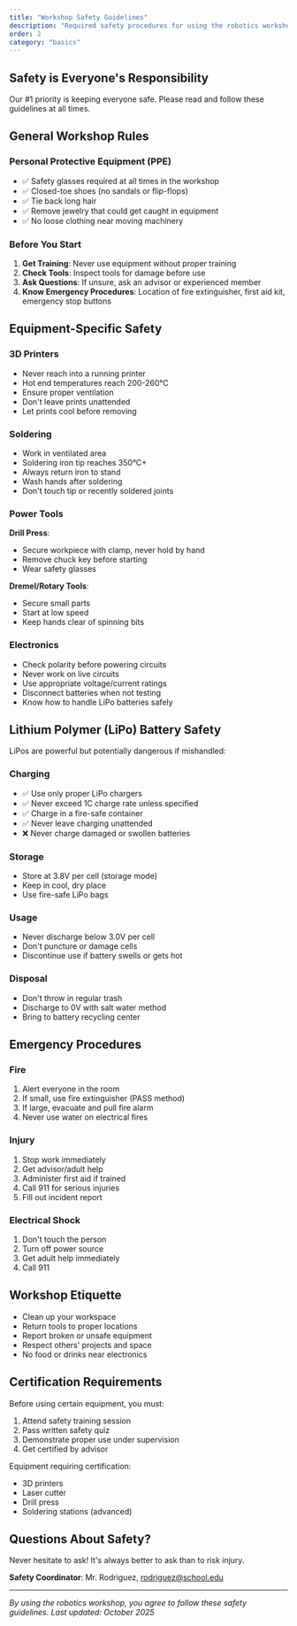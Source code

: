 ```yaml
---
title: "Workshop Safety Guidelines"
description: "Required safety procedures for using the robotics workshop and equipment"
order: 2
category: "basics"
---
```


## Safety is Everyone's Responsibility

Our #1 priority is keeping everyone safe. Please read and follow these guidelines at all times.

## General Workshop Rules

### Personal Protective Equipment (PPE)
- ✅ Safety glasses required at all times in the workshop
- ✅ Closed-toe shoes (no sandals or flip-flops)
- ✅ Tie back long hair
- ✅ Remove jewelry that could get caught in equipment
- ✅ No loose clothing near moving machinery

### Before You Start
1. **Get Training**: Never use equipment without proper training
2. **Check Tools**: Inspect tools for damage before use
3. **Ask Questions**: If unsure, ask an advisor or experienced member
4. **Know Emergency Procedures**: Location of fire extinguisher, first aid kit, emergency stop buttons

## Equipment-Specific Safety

### 3D Printers
- Never reach into a running printer
- Hot end temperatures reach 200-260°C
- Ensure proper ventilation
- Don't leave prints unattended
- Let prints cool before removing

### Soldering
- Work in ventilated area
- Soldering iron tip reaches 350°C+
- Always return iron to stand
- Wash hands after soldering
- Don't touch tip or recently soldered joints

### Power Tools
**Drill Press**:
- Secure workpiece with clamp, never hold by hand
- Remove chuck key before starting
- Wear safety glasses

**Dremel/Rotary Tools**:
- Secure small parts
- Start at low speed
- Keep hands clear of spinning bits

### Electronics
- Check polarity before powering circuits
- Never work on live circuits
- Use appropriate voltage/current ratings
- Disconnect batteries when not testing
- Know how to handle LiPo batteries safely

## Lithium Polymer (LiPo) Battery Safety

LiPos are powerful but potentially dangerous if mishandled:

### Charging
- ✅ Use only proper LiPo chargers
- ✅ Never exceed 1C charge rate unless specified
- ✅ Charge in a fire-safe container
- ✅ Never leave charging unattended
- ❌ Never charge damaged or swollen batteries

### Storage
- Store at 3.8V per cell (storage mode)
- Keep in cool, dry place
- Use fire-safe LiPo bags

### Usage
- Never discharge below 3.0V per cell
- Don't puncture or damage cells
- Discontinue use if battery swells or gets hot

### Disposal
- Don't throw in regular trash
- Discharge to 0V with salt water method
- Bring to battery recycling center

## Emergency Procedures

### Fire
1. Alert everyone in the room
2. If small, use fire extinguisher (PASS method)
3. If large, evacuate and pull fire alarm
4. Never use water on electrical fires

### Injury
1. Stop work immediately
2. Get advisor/adult help
3. Administer first aid if trained
4. Call 911 for serious injuries
5. Fill out incident report

### Electrical Shock
1. Don't touch the person
2. Turn off power source
3. Get adult help immediately
4. Call 911

## Workshop Etiquette

- Clean up your workspace
- Return tools to proper locations
- Report broken or unsafe equipment
- Respect others' projects and space
- No food or drinks near electronics

## Certification Requirements

Before using certain equipment, you must:
1. Attend safety training session
2. Pass written safety quiz
3. Demonstrate proper use under supervision
4. Get certified by advisor

Equipment requiring certification:
- 3D printers
- Laser cutter
- Drill press
- Soldering stations (advanced)

## Questions About Safety?

Never hesitate to ask! It's always better to ask than to risk injury.

**Safety Coordinator**: Mr. Rodriguez, rodriguez@school.edu

---

*By using the robotics workshop, you agree to follow these safety guidelines.*
*Last updated: October 2025*
